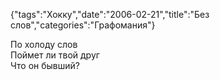 {"tags":"Хокку","date":"2006-02-21","title":"Без слов","categories":"Графомания"}

По холоду слов  
Поймет ли твой друг  
Что он бывший?
